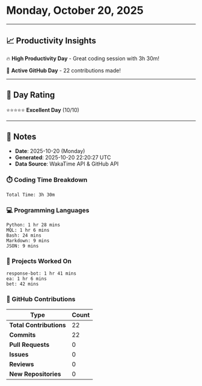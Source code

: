 # Monday, October 20, 2025

---

## 📈 Productivity Insights

🔥 **High Productivity Day** - Great coding session with 3h 30m!

🚀 **Active GitHub Day** - 22 contributions made!

---

## 🎯 Day Rating

⭐⭐⭐⭐⭐ **Excellent Day** (10/10)

---

## 📝 Notes

- **Date**: 2025-10-20 (Monday)
- **Generated**: 2025-10-20 22:20:27 UTC
- **Data Source**: WakaTime API & GitHub API


### ⏱️ Coding Time Breakdown

```
Total Time: 3h 30m
```

### 💻 Programming Languages

```
Python: 1 hr 28 mins
MQL: 1 hr 6 mins
Bash: 24 mins
Markdown: 9 mins
JSON: 9 mins
```

### 📂 Projects Worked On

```
response-bot: 1 hr 41 mins
ea: 1 hr 6 mins
bet: 42 mins

```


### 🐙 GitHub Contributions

| Type | Count |
|------|-------|
| **Total Contributions** | 22 |
| **Commits** | 22 |
| **Pull Requests** | 0 |
| **Issues** | 0 |
| **Reviews** | 0 |
| **New Repositories** | 0 |

